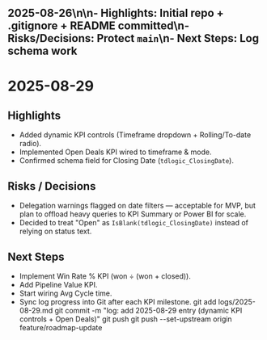 ## 2025-08-26\n\n- Highlights: Initial repo + .gitignore + README committed\n- Risks/Decisions: Protect `main`\n- Next Steps: Log schema work
# 2025-08-29

## Highlights
- Added dynamic KPI controls (Timeframe dropdown + Rolling/To-date radio).
- Implemented Open Deals KPI wired to timeframe & mode.
- Confirmed schema field for Closing Date (`tdlogic_ClosingDate`).

## Risks / Decisions
- Delegation warnings flagged on date filters — acceptable for MVP, but plan to offload heavy queries to KPI Summary or Power BI for scale.
- Decided to treat "Open" as `IsBlank(tdlogic_ClosingDate)` instead of relying on status text.

## Next Steps
- Implement Win Rate % KPI (won ÷ (won + closed)).
- Add Pipeline Value KPI.
- Start wiring Avg Cycle time.
- Sync log progress into Git after each KPI milestone.
git add logs/2025-08-29.md
git commit -m "log: add 2025-08-29 entry (dynamic KPI controls + Open Deals)"
git push
git push --set-upstream origin feature/roadmap-update
